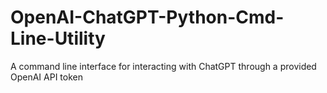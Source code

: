 # OpenAI-ChatGPT-Python-Cmd-Line-Utility
A command line interface for interacting with ChatGPT through a provided OpenAI API token
